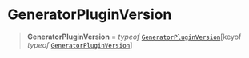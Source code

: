 # GeneratorPluginVersion

> **GeneratorPluginVersion** = _typeof_ [`GeneratorPluginVersion`](../variables/GeneratorPluginVersion.md)\[keyof _typeof_ [`GeneratorPluginVersion`](../variables/GeneratorPluginVersion.md)\]
